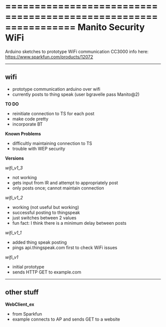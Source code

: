 ================================================================
Manito Security WiFi
================================================================

Arduino sketches to prototype WiFi communication
CC3000 info here: https://www.sparkfun.com/products/12072

----------------------------------------------------------------------------

**wifi** 
----------------------------------------------------------------------------
  * prototype communication arduino over wifi
  * currently posts to thing speak (user bgravelle pass Manito@2)

  **TO DO**
  * reinitiate connection to TS for each post
  * make code pretty
  * incorporate BT

  **Known Problems**
  * difficultly maintaining connection to TS
  * trouble with WEP security

  **Versions**

  *wifi_v1_3*
   * not working
   * gets input from IR and attempt to appropriately post
   * only posts once; cannot maintain connection

  *wifi_v1_2*
   * working (not useful but working)
   * successful posting to thingspeak
   * just switches between 2 values
   * fun fact: I think there is a minimum delay between posts

  *wifi_v1_1*
   * added thing speak posting
   * pings api.thingspeak.com first to check WiFi issues

  *wifi_v1*
   * initial prototype
   * sends HTTP GET to example.com

----------------------------------------------------------------------------

**other stuff**
----------------------------------------------------------------------------
**WebClient_ex**
 * from Sparkfun
 * example connects to AP and sends GET to a website


